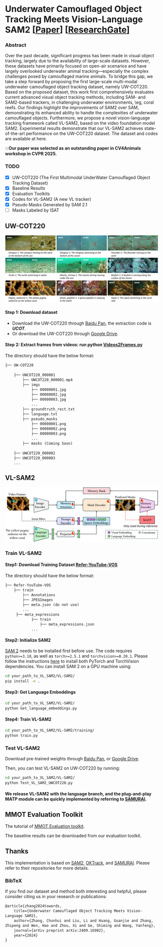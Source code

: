 # Underwater Camouflaged Object Tracking Meets Vision-Language SAM2 [[Paper](https://arxiv.org/abs/2409.16902)] [[ResearchGate](https://www.researchgate.net/publication/390421004_Underwater_Camouflaged_Object_Tracking_Meets_Vision-Language_SAM2)]

### Abstract

Over the past decade, significant progress has been made in visual object tracking, largely due to the availability of large-scale datasets. However, these datasets have primarily focused on open-air scenarios and have largely overlooked underwater animal tracking—especially the complex challenges posed by camouflaged marine animals. To bridge this gap, we take a step forward by proposing the first large-scale multi-modal underwater camouflaged object tracking dataset, namely UW-COT220. Based on the proposed dataset, this work first comprehensively evaluates current advanced visual object tracking methods, including SAM- and SAM2-based trackers, in challenging underwater environments, \eg, coral reefs. Our findings highlight the improvements of SAM2 over SAM, demonstrating its enhanced ability to handle the complexities of underwater camouflaged objects. Furthermore, we propose a novel vision-language tracking framework called VL-SAM2, based on the video foundation model SAM2. Experimental results demonstrate that our VL-SAM2 achieves state-of-the-art performance on the UW-COT220 dataset. The dataset and codes are available at here.

:boom:**Our paper was selected as an outstanding paper in CV4Animals workshop in CVPR 2025.**

### TODO
- [x] UW-COT220 (The First Multimodal UnderWater Camouﬂaged Object Tracking Dataset)
- [x] Baseline Results
- [x] Evaluation Toolkits
- [x] Codes for VL-SAM2 (A new VL tracker)
- [x] Pseudo Masks Generated by SAM 2.1
- [ ] Masks Labeled by ISAT

## UW-COT220

![image](https://github.com/983632847/Awesome-Multimodal-Object-Tracking/blob/main/UW-COT220/UW-COT220.png)

#### Step 1: Download dataset
- Download the UW-COT220 through [Baidu Pan](https://pan.baidu.com/s/1kQH09jmRpieuZsfNeAayjw?pwd=UCOT), the extraction code is ***UCOT***.
- Or download the UW-COT220 through [Google Drive](https://drive.google.com/drive/folders/1iQFdRnmQOUH6tey-RuW63Ck8Nb0RWN-d?usp=sharing).
#### Step 2: Extract frames from videos: run python [Videos2Frames.py](https://github.com/983632847/Awesome-Multimodal-Object-Tracking/blob/main/WebUOT-1M/Videos2Frames.py)

The directory should have the below format:
```
├── UW-COT220

    ├── UWCOT220_000001
        ├── UWCOT220_000001.mp4
        ├── imgs
            ├── 00000001.jpg
            ├── 00000002.jpg
            ├── 00000003.jpg
            ...
        ├── groundtruth_rect.txt
        ├── language.txt
        ├── pseudo_masks
            ├── 00000001.png
            ├── 00000002.png
            ├── 00000003.png
            ...
        ├── masks (Coming Soon)

    ├── UWCOT220_000002
    ├── UWCOT220_000003
    ...
```

## VL-SAM2
![image](https://github.com/983632847/Awesome-Multimodal-Object-Tracking/blob/main/UW-COT220/VL-SAM2.png)

### Train VL-SAM2
#### Step1: Download Training Dataset [Refer-YouTube-VOS](https://youtube-vos.org/dataset/rvos/)
The directory should have the below format:
```
├── Refer-YouTube-VOS
    ├── train
        ├── Annotations
        ├── JPEGImages
        ├── meta.json (do not use)
        ...
     ├── meta_expressions
            ├── train
                ├── meta_expressions.json
            ...
```

#### Step2: Initialize SAM2

[SAM 2](https://github.com/facebookresearch/sam2) needs to be installed first before use. The code requires `python>=3.10`, as well as `torch>=2.5.1` and `torchvision>=0.20.1`. Please follow the instructions [here](https://pytorch.org/get-started/locally/) to install both PyTorch and TorchVision dependencies. You can install SAM 2 on a GPU machine using:

```bash
cd your_path_to_VL_SAM2/VL-SAM2/
pip install -e .
```

#### Step3: Get Language Embeddings
```bash
cd your_path_to_VL_SAM2/VL-SAM2/
python Get_language_embeddings.py   
```

#### Step4: Train VL-SAM2
```bash
cd your_path_to_VL_SAM2/VL-SAM2/training/
python train.py 
```

### Test VL-SAM2
Download pre-trained weights through [Baidu Pan](https://pan.baidu.com/s/1IFsxW9U0AuZVhPvMQk9FHA?pwd=VLS2), or [Google Drive](https://drive.google.com/drive/folders/1Ob7tSMikRmz54kZRzn_T8QwQMlvo-ugk?usp=sharing).

Then, you can test VL-SAM2 on UW-COT220 by running:

```bash
cd your_path_to_VL_SAM2/VL-SAM2/
python Test_VL_SAM2_UWCOT220.py
```

#### We release VL-SAM2 with the language branch, and the plug-and-play MATP module can be quickly implemented by referring to [SAMURAI](https://github.com/yangchris11/samurai).


## MMOT Evaluation Toolkit
The tutorial of [MMOT Evaluation toolkit](https://github.com/983632847/Awesome-Multimodal-Object-Tracking/tree/main/MMOT_Evaluation_Toolkit).

The baseline results can be downloaded from our evaluation toolkit.


## Thanks
This implementation is based on [SAM2](https://github.com/facebookresearch/segment-anything-2), [OKTrack](https://github.com/983632847/Awesome-Multimodal-Object-Tracking/tree/main/WebUOT-1M), and [SAMURAI](https://github.com/yangchris11/samurai). Please refer to their repositories for more details.


### BibTeX
If you find our dataset and method both interesting and helpful, please consider citing us in your research or publications:

    @article{zhang2024towards,
        title={Underwater Camouflaged Object Tracking Meets Vision-Language SAM2},
        author={Zhang, Chunhui and Liu, Li and Huang, Guanjie and Zhang, Zhipeng and Wen, Hao and Zhou, Xi and Ge, Shiming and Wang, Yanfeng},
        journal={arXiv preprint arXiv:2409.16902},
        year={2024}
    }

